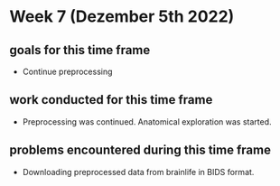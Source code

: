 # Week 7 (Dezember 5th 2022)

## goals for this time frame
- Continue preprocessing

## work conducted for this time frame
- Preprocessing was continued. Anatomical exploration was started. 

## problems encountered during this time frame
- Downloading preprocessed data from brainlife in BIDS format. 
